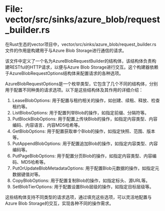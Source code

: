 # File: vector/src/sinks/azure_blob/request_builder.rs

在Rust生态的vector项目中，vector/src/sinks/azure_blob/request_builder.rs文件的作用是构建用于与Azure Blob Storage进行通信的请求。

该文件中定义了一个名为AzureBlobRequestBuilder的结构体，该结构体负责构建RESTful的HTTP请求，以便与Azure Blob Storage进行交互。这个构建器依赖于AzureBlobRequestOptions结构体来配置请求的各种选项。

AzureBlobRequestOptions是一个枚举类型，它包含了几个不同的结构体，分别用于配置不同种类的请求选项。以下是这些结构体及其作用的详细介绍：

1. LeaseBlobOptions: 用于配置与租约相关的操作，如创建、续租、释放、检查租约等。
2. ListBlobsOptions: 用于配置列举Blob的操作，如指定前缀、分隔符等。
3. PutBlockBlobOptions: 用于配置上传块Blob的操作，如指定内容类型、内容编码、内容语言、内容MD5哈希等。
4. GetBlobOptions: 用于配置获取单个Blob的操作，如指定快照、范围、版本等。
5. PutAppendBlobOptions: 用于配置追加Blob的操作，如指定内容类型、内容编码等。
6. PutPageBlobOptions: 用于配置分页Blob的操作，如指定内容类型、内容编码、MD5哈希等。
7. PutOrUpdateBlobMetadataOptions: 用于配置Blob元数据的操作，如指定元数据键值对等。
8. CopyBlobOptions: 用于配置复制Blob的操作，如指定标头、源URL等。
9. SetBlobTierOptions: 用于配置设置Blob层级的操作，如指定目标层级等。

这些结构体支持不同类型的请求选项，通过填充这些选项，可以灵活地配置与Azure Blob Storage的交互，实现各种不同的操作需求。

